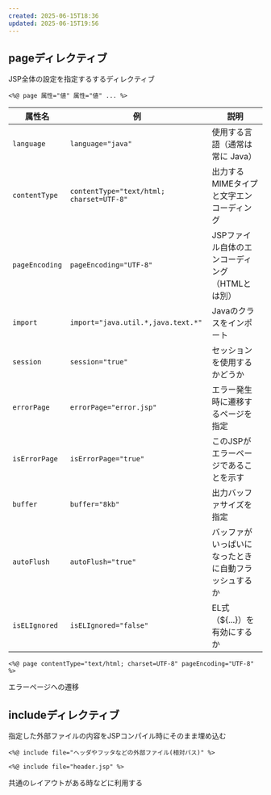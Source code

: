 ```yaml
---
created: 2025-06-15T18:36
updated: 2025-06-15T19:56
---
```

## pageディレクティブ

JSP全体の設定を指定するするディレクティブ

```
<%@ page 属性="値" 属性="値" ... %>
```

| 属性名            | 例                                        | 説明                          |
| -------------- | ---------------------------------------- | --------------------------- |
| `language`     | `language="java"`                        | 使用する言語（通常は常に Java）          |
| `contentType`  | `contentType="text/html; charset=UTF-8"` | 出力するMIMEタイプと文字エンコーディング      |
| `pageEncoding` | `pageEncoding="UTF-8"`                   | JSPファイル自体のエンコーディング（HTMLとは別） |
| `import`       | `import="java.util.*,java.text.*"`       | Javaのクラスをインポート              |
| `session`      | `session="true"`                         | セッションを使用するかどうか              |
| `errorPage`    | `errorPage="error.jsp"`                  | エラー発生時に遷移するページを指定           |
| `isErrorPage`  | `isErrorPage="true"`                     | このJSPがエラーページであることを示す        |
| `buffer`       | `buffer="8kb"`                           | 出力バッファサイズを指定                |
| `autoFlush`    | `autoFlush="true"`                       | バッファがいっぱいになったときに自動フラッシュするか  |
| `isELIgnored`  | `isELIgnored="false"`                    | EL式（${...}）を有効にするか          |

```
<%@ page contentType="text/html; charset=UTF-8" pageEncoding="UTF-8" %>

```

エラーページへの遷移

## includeディレクティブ
指定した外部ファイルの内容をJSPコンパイル時にそのまま埋め込む

```
<%@ include file="ヘッダやフッタなどの外部ファイル(相対パス)" %>
```

```
<%@ include file="header.jsp" %>
```

共通のレイアウトがある時などに利用する